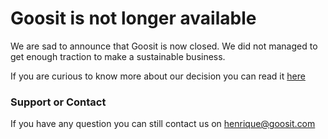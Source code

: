 # Goosit is not longer available

We are sad to announce that Goosit is now closed. We did not managed to get enough traction to make a sustainable business. 

If you are curious to know more about our decision you can read it [here](https://medium.com/startup-foundation-stories/only-if-i-had-listened-fe1a5764a3c7#.s6p19ers5)

### Support or Contact

If you have any question you can still contact us on henrique@goosit.com

